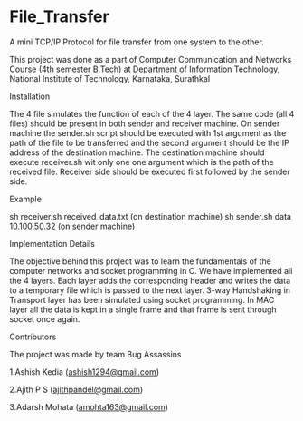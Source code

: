 File_Transfer
=============

A mini TCP/IP Protocol for file transfer from one system to the other.

This project was done as a part of Computer Communication and Networks Course (4th semester B.Tech) at Department of Information Technology, National Institute of Technology, Karnataka, Surathkal

Installation

The 4 file simulates the function of each of the 4 layer. The same code (all 4 files) should be present in both sender and receiver machine. On sender machine the sender.sh script should be executed with 1st argument as the path of the file to be transferred and the second argument should be the IP address of the destination machine. The destination machine should execute receiver.sh wit only one one argument which is the path of the received file. Receiver side should be executed first followed by the sender side.

Example

sh receiver.sh received_data.txt (on destination machine) 
sh sender.sh data 10.100.50.32 (on sender machine)

Implementation Details

The objective behind this project was to learn the fundamentals of the computer networks and socket programming in C. We have implemented all the 4 layers. Each layer adds the corresponding header and writes the data to a temporary file which is passed to the next layer. 3-way Handshaking in Transport layer has been simulated using socket programming. In MAC layer all the data is kept in a single frame and that frame is sent through socket once again.

Contributors

The project was made by team Bug Assassins

1.Ashish Kedia (ashish1294@gmail.com)

2.Ajith P S (ajithpandel@gmail.com)

3.Adarsh Mohata (amohta163@gmail.com)
